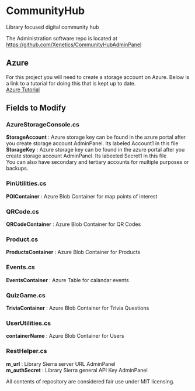 # CommunityHub
Library focused digital community hub

The Administration software repo is located at https://github.com/Xenetics/CommunityHubAdminPanel

## Azure
For this project you will need to create a storage account on Azure. Below is a link to a tutorial for doing this that is kept up to date.  
[Azure Tutorial](https://docs.microsoft.com/en-us/azure/storage/common/storage-create-storage-account)  

## Fields to Modify  

### AzureStorageConsole.cs
<b>StorageAccount</b> : Azure storage key can be found in the azure portal after you create storage account	AdminPanel. Its labeled Account1 in this file  
<b>StorageKey</b> : Azure storage key can be found in the azure portal after you create storage account	AdminPanel. Its labeeled Secret1 in this file  
You can also have secondary and tertiary accounts for multiple purposes or backups.  
### PinUtilities.cs
<b>POIContainer</b> : Azure Blob Container for map points of interest  
### QRCode.cs
<b>QRCodeContainer</b> : Azure Blob Container for QR Codes  
### Product.cs
<b>ProductsContainer</b> : Azure Blob Container for Products  
### Events.cs
<b>EventsContainer</b> : Azure Table for calandar events  
### QuizGame.cs
<b>TriviaContainer</b> : Azure Blob Container for Trivia Questions  
### UserUtilities.cs
<b>containerName</b> : Azure Blob Container for Users   
### RestHelper.cs
<b>m_url</b> : Library Sierra server URL	AdminPanel  
<b>m_authSecret</b> : Library Sierra general API Key	AdminPanel  

All contents of repository are considered fair use under MIT licensing.
